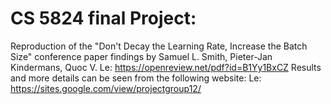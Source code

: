 # CS 5824 final Project:
Reproduction of the "Don't Decay the Learning Rate, Increase the Batch Size" conference paper findings by Samuel L. Smith, Pieter-Jan Kindermans, Quoc V. Le: https://openreview.net/pdf?id=B1Yy1BxCZ 
Results and more details can be seen from the following website: Le: https://sites.google.com/view/projectgroup12/
